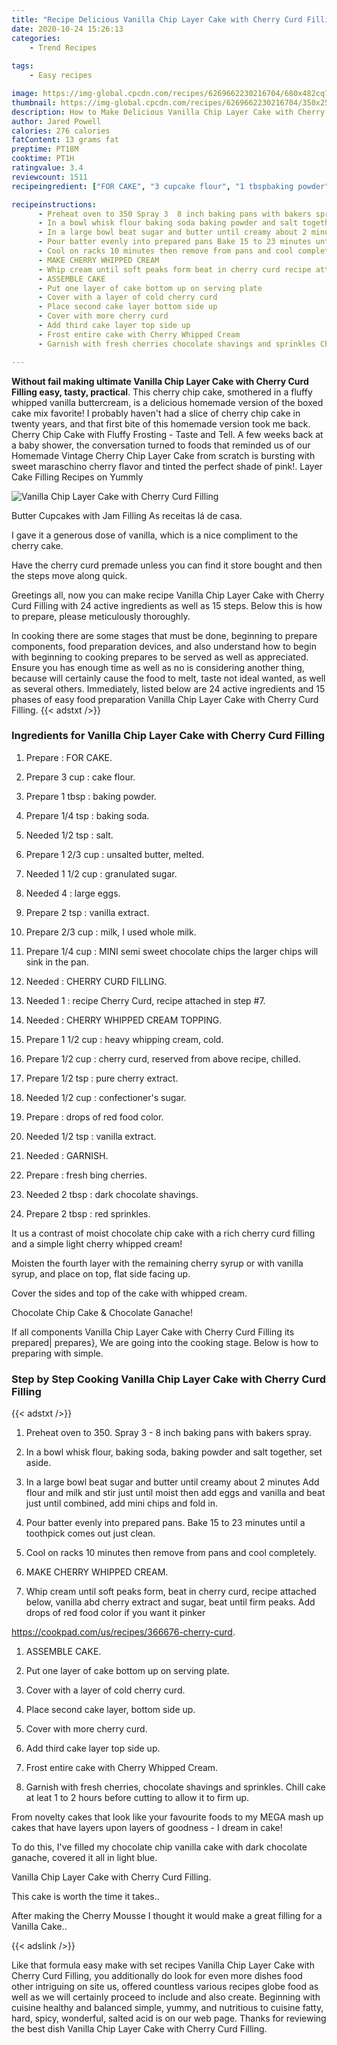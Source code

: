```yaml
---
title: "Recipe Delicious Vanilla Chip Layer Cake with Cherry Curd Filling"
date: 2020-10-24 15:26:13
categories:
    - Trend Recipes
    
tags:
    - Easy recipes

image: https://img-global.cpcdn.com/recipes/6269662230216704/680x482cq70/vanilla-chip-layer-cake-with-cherry-curd-filling-recipe-main-photo.jpg
thumbnail: https://img-global.cpcdn.com/recipes/6269662230216704/350x250cq70/vanilla-chip-layer-cake-with-cherry-curd-filling-recipe-main-photo.jpg
description: How to Make Delicious Vanilla Chip Layer Cake with Cherry Curd Filling with 24 ingredients and 15 stages of easy cooking.
author: Jared Powell
calories: 276 calories
fatContent: 13 grams fat
preptime: PT18M
cooktime: PT1H
ratingvalue: 3.4
reviewcount: 1511
recipeingredient: ["FOR CAKE", "3 cupcake flour", "1 tbspbaking powder", "1/4 tspbaking soda", "1/2 tspsalt", "1 2/3 cupunsalted butter melted", "1 1/2 cupgranulated sugar", "4large eggs", "2 tspvanilla extract", "2/3 cupmilk I used whole milk", "1/4 cupMINI semi sweet chocolate chips the larger chips will sink in the pan", "CHERRY CURD FILLING", "1recipe Cherry Curd recipe attached in step 7", "CHERRY WHIPPED CREAM TOPPING", "1 1/2 cupheavy whipping cream cold", "1/2 cupcherry curd reserved from above recipe chilled", "1/2 tsppure cherry extract", "1/2 cupconfectioners sugar", "drops of red food color", "1/2 tspvanilla extract", "GARNISH", "fresh bing cherries", "2 tbspdark chocolate shavings", "2 tbspred sprinkles"]

recipeinstructions: 
      - Preheat oven to 350 Spray 3  8 inch baking pans with bakers spray 
      - In a bowl whisk flour baking soda baking powder and salt together set aside 
      - In a large bowl beat sugar and butter until creamy about 2 minutes Add flour and milk and stir just until moist then add eggs and vanilla and beat just until combined add mini chips and fold in 
      - Pour batter evenly into prepared pans Bake 15 to 23 minutes until a toothpick comes out just clean 
      - Cool on racks 10 minutes then remove from pans and cool completely 
      - MAKE CHERRY WHIPPED CREAM 
      - Whip cream until soft peaks form beat in cherry curd recipe attached below vanilla abd cherry extract and sugar beat until firm peaks Add drops of red food color if you want it pinkerhttpscookpadcomusrecipes366676cherrycurd 
      - ASSEMBLE CAKE 
      - Put one layer of cake bottom up on serving plate 
      - Cover with a layer of cold cherry curd 
      - Place second cake layer bottom side up 
      - Cover with more cherry curd 
      - Add third cake layer top side up 
      - Frost entire cake with Cherry Whipped Cream 
      - Garnish with fresh cherries chocolate shavings and sprinkles Chill cake at leat 1 to 2 hours before cutting to allow it to firm up

---
```




**Without fail making ultimate Vanilla Chip Layer Cake with Cherry Curd Filling easy, tasty, practical**. This cherry chip cake, smothered in a fluffy whipped vanilla buttercream, is a delicious homemade version of the boxed cake mix favorite! I probably haven&#39;t had a slice of cherry chip cake in twenty years, and that first bite of this homemade version took me back. Cherry Chip Cake with Fluffy Frosting - Taste and Tell. A few weeks back at a baby shower, the conversation turned to foods that reminded us of our Homemade Vintage Cherry Chip Layer Cake from scratch is bursting with sweet maraschino cherry flavor and tinted the perfect shade of pink!. Layer Cake Filling Recipes on Yummly


![Vanilla Chip Layer Cake with Cherry Curd Filling](https://img-global.cpcdn.com/recipes/6269662230216704/680x482cq70/vanilla-chip-layer-cake-with-cherry-curd-filling-recipe-main-photo.jpg "Vanilla Chip Layer Cake with Cherry Curd Filling")



Butter Cupcakes with Jam Filling As receitas lá de casa.

I gave it a generous dose of vanilla, which is a nice compliment to the cherry cake.

Have the cherry curd premade unless you can find it store bought and then the steps move along quick.


Greetings all, now you can make recipe Vanilla Chip Layer Cake with Cherry Curd Filling with 24 active ingredients as well as 15 steps. Below this is how to prepare, please meticulously thoroughly.

In cooking there are some stages that must be done, beginning to prepare components, food preparation devices, and also understand how to begin with beginning to cooking prepares to be served as well as appreciated. Ensure you has enough time as well as no is considering another thing, because will certainly cause the food to melt, taste not ideal wanted, as well as several others. Immediately, listed below are 24 active ingredients and 15 phases of easy food preparation Vanilla Chip Layer Cake with Cherry Curd Filling.
{{< adstxt />}}

### Ingredients for Vanilla Chip Layer Cake with Cherry Curd Filling


1. Prepare  : FOR CAKE.

1. Prepare 3 cup : cake flour.

1. Prepare 1 tbsp : baking powder.

1. Prepare 1/4 tsp : baking soda.

1. Needed 1/2 tsp : salt.

1. Prepare 1 2/3 cup : unsalted butter, melted.

1. Needed 1 1/2 cup : granulated sugar.

1. Needed 4 : large eggs.

1. Prepare 2 tsp : vanilla extract.

1. Prepare 2/3 cup : milk, I used whole milk.

1. Prepare 1/4 cup : MINI semi sweet chocolate chips the larger chips will sink in the pan.

1. Needed  : CHERRY CURD FILLING.

1. Needed 1 : recipe Cherry Curd, recipe attached in step #7.

1. Needed  : CHERRY WHIPPED CREAM TOPPING.

1. Prepare 1 1/2 cup : heavy whipping cream, cold.

1. Prepare 1/2 cup : cherry curd, reserved from above recipe, chilled.

1. Prepare 1/2 tsp : pure cherry extract.

1. Needed 1/2 cup : confectioner&#39;s sugar.

1. Prepare  : drops of red food color.

1. Needed 1/2 tsp : vanilla extract.

1. Needed  : GARNISH.

1. Prepare  : fresh bing cherries.

1. Needed 2 tbsp : dark chocolate shavings.

1. Prepare 2 tbsp : red sprinkles.


It us a contrast of moist chocolate chip cake with a rich cherry curd filling and a simple light cherry whipped cream!

Moisten the fourth layer with the remaining cherry syrup or with vanilla syrup, and place on top, flat side facing up.

Cover the sides and top of the cake with whipped cream.

Chocolate Chip Cake &amp; Chocolate Ganache!


If all components Vanilla Chip Layer Cake with Cherry Curd Filling its prepared| prepares}, We are going into the cooking stage. Below is how to preparing with simple.

### Step by Step Cooking Vanilla Chip Layer Cake with Cherry Curd Filling

{{< adstxt />}}


1. Preheat oven to 350. Spray 3 - 8 inch baking pans with bakers spray.



1. In a bowl whisk flour, baking soda, baking powder and salt together, set aside.



1. In a large bowl beat sugar and butter until creamy about 2 minutes Add flour and milk and stir just until moist then add eggs and vanilla and beat just until combined, add mini chips and fold in.



1. Pour batter evenly into prepared pans. Bake 15 to 23 minutes until a toothpick comes out just clean.



1. Cool on racks 10 minutes then remove from pans and cool completely.



1. MAKE CHERRY WHIPPED CREAM.



1. Whip cream until soft peaks form, beat in cherry curd, recipe attached below, vanilla abd cherry extract and sugar, beat until firm peaks. Add drops of red food color if you want it pinker

https://cookpad.com/us/recipes/366676-cherry-curd.



1. ASSEMBLE CAKE.



1. Put one layer of cake bottom up on serving plate.



1. Cover with a layer of cold cherry curd.



1. Place second cake layer, bottom side up.



1. Cover with more cherry curd.



1. Add third cake layer top side up.



1. Frost entire cake with Cherry Whipped Cream.



1. Garnish with fresh cherries, chocolate shavings and sprinkles. Chill cake at leat 1 to 2 hours before cutting to allow it to firm up.




From novelty cakes that look like your favourite foods to my MEGA mash up cakes that have layers upon layers of goodness - I dream in cake!

To do this, I&#39;ve filled my chocolate chip vanilla cake with dark chocolate ganache, covered it all in light blue.

Vanilla Chip Layer Cake with Cherry Curd Filling.

This cake is worth the time it takes..

After making the Cherry Mousse I thought it would make a great filling for a Vanilla Cake..


{{< adslink />}}

Like that formula easy make with set recipes Vanilla Chip Layer Cake with Cherry Curd Filling, you additionally do look for even more dishes food other intriguing on site us, offered countless various recipes globe food as well as we will certainly proceed to include and also create. Beginning with cuisine healthy and balanced simple, yummy, and nutritious to cuisine fatty, hard, spicy, wonderful, salted acid is on our web page. Thanks for reviewing the best dish Vanilla Chip Layer Cake with Cherry Curd Filling.
